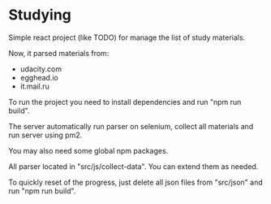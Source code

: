 
# Studying

Simple react project (like TODO) for manage the list of study materials.

Now, it parsed materials from:

* udacity.com
* egghead.io
* it.mail.ru

To run the project you need to install dependencies and run "npm run build".

The server automatically run parser on selenium, collect all materials and run server using pm2.

You may also need some global npm packages.

All parser located in "src/js/collect-data". You can extend them as needed.

To quickly reset of the progress, just delete all json files from "src/json" and  run "npm run build".